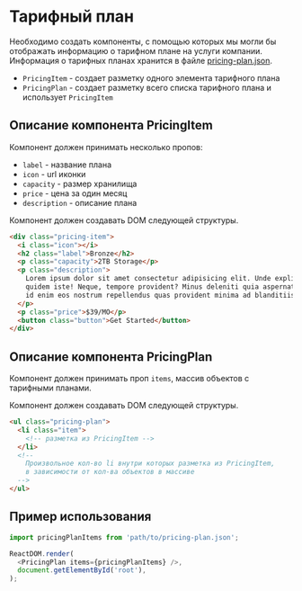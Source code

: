 # Тарифный план

Необходимо создать компоненты, с помощью которых мы могли бы отображать
информацию о тарифном плане на услуги компании. Информация о тарифных планах
хранится в файле [pricing-plan.json](./pricing-plan.json).

- `PricingItem` - создает разметку одного элемента тарифного плана
- `PricingPlan` - создает разметку всего списка тарифного плана и использует
  `PricingItem`

## Описание компонента PricingItem

Компонент должен принимать несколько пропов:

- `label` - название плана
- `icon` - url иконки
- `capacity` - размер хранилища
- `price` - цена за один месяц
- `description` - описание плана

Компонент должен создавать DOM следующей структуры.

```html
<div class="pricing-item">
  <i class="icon"></i>
  <h2 class="label">Bronze</h2>
  <p class="capacity">2TB Storage</p>
  <p class="description">
    Lorem ipsum dolor sit amet consectetur adipisicing elit. Unde explicabo
    quidem iste! Neque, tempore provident? Minus deleniti quia aspernatur, dolor
    id enim eos nostrum repellendus quas provident minima ad blanditiis!
  </p>
  <p class="price">$39/MO</p>
  <button class="button">Get Started</button>
</div>
```

## Описание компонента PricingPlan

Компонент должен принимать проп `items`, массив объектов с тарифными планами.

Компонент должен создавать DOM следующей структуры.

```html
<ul class="pricing-plan">
  <li class="item">
    <!-- разметка из PricingItem -->
  </li>
  <!--
    Произвольное кол-во li внутри которых разметка из PricingItem,
    в зависимости от кол-ва объектов в массиве
  -->
</ul>
```

## Пример использования

```js
import pricingPlanItems from 'path/to/pricing-plan.json';

ReactDOM.render(
  <PricingPlan items={pricingPlanItems} />,
  document.getElementById('root'),
);
```
